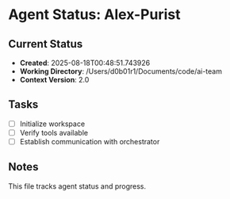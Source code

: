 # Agent Status: Alex-Purist

## Current Status
- **Created**: 2025-08-18T00:48:51.743926
- **Working Directory**: /Users/d0b01r1/Documents/code/ai-team
- **Context Version**: 2.0

## Tasks
- [ ] Initialize workspace
- [ ] Verify tools available
- [ ] Establish communication with orchestrator

## Notes
This file tracks agent status and progress.
